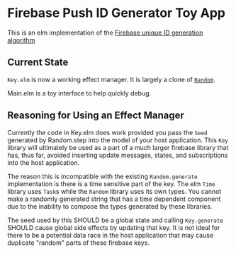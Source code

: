 # Firebase Push ID Generator Toy App

This is an elm implementation of the [Firebase unique ID generation algorithm](https://gist.github.com/mikelehen/3596a30bd69384624c11)

## Current State
`Key.elm` is now a working effect manager. It is largely a clone of
[`Random`](https://github.com/elm-lang/core/blob/master/src/Random.elm).

Main.elm is a toy interface to help quickly debug.

## Reasoning for Using an Effect Manager
Currently the code in Key.elm does work provided you pass the `Seed` generated
by Random.step into the model of your host application. This `Key` library will
ultimately be used as a part of a much larger firebase library that has, thus
far, avoided inserting update messages, states, and subscriptions into the host
application.

The reason this is incompatible with the existing `Random.generate`
implementation is there is a time sensitive part of the key. The elm `Time`
library uses `Task`s while the `Random` library uses its own types. You cannot
make a randomly generated string that has a time dependent component due to the
inability to compose the types generated by these libraries.

The seed used by this SHOULD be a global state and calling `Key.generate` SHOULD
cause global side effects by updating that key. It is not ideal for there to be
a potential data race in the host application that may cause duplicate "random"
parts of these firebase keys.
